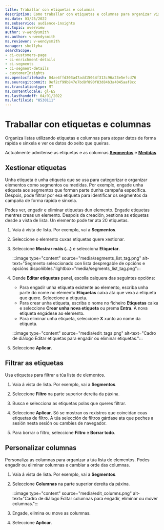 ```yaml
---
title: Traballar con etiquetas e columnas
description: Como traballar con etiquetas e columnas para organizar vistas de lista
ms.date: 03/25/2022
ms.subservice: audience-insights
ms.topic: overview
author: v-wendysmith
ms.author: v-wendysmith
ms.reviewer: v-wendysmith
manager: shellyha
searchScope:
- ci-customers-page
- ci-enrichment-details
- ci-segments
- ci-segment-details
- customerInsights
ms.openlocfilehash: 04ae4ffd303a47add15044f313c96a23e5efcd76
ms.sourcegitcommit: 9ef2cf99b847e7bd8f890f83d84b3a4045aaf8cc
ms.translationtype: MT
ms.contentlocale: gl-ES
ms.lasthandoff: 04/01/2022
ms.locfileid: "8530111"
---
```

# <a name="work-with-tags-and-columns"></a>Traballar con etiquetas e columnas

Organiza listas utilizando etiquetas e columnas para atopar datos de forma rápida e sinxela e ver os datos do xeito que queiras.

Actualmente admítense as etiquetas e as columnas **[Segmentos](segments.md)** e **[Medidas](measures.md)**.

## <a name="manage-tags"></a>Xestionar etiquetas

Unha etiqueta é unha etiqueta que se usa para categorizar e organizar elementos como segmentos ou medidas. Por exemplo, engade unha etiqueta aos segmentos que forman parte dunha campaña específica. Despois, pode filtrar por esa etiqueta para identificar os segmentos da campaña de forma rápida e sinxela.

Podes ver, engadir e eliminar etiquetas dun elemento. Engade etiquetas mentres creas un elemento. Despois da creación, xestiona as etiquetas desde a vista de lista. Un elemento pode ter ata 20 etiquetas.

1. Vaia á vista de lista. Por exemplo, vai a **Segmentos**.

1. Seleccione o elemento cuxas etiquetas quere xestionar.

1. Seleccione **Mostrar máis (...)** e selecciona **Etiquetar**.

   :::image type="content" source="media/segments_list_tag.png" alt-text="Segmento seleccionado con lista despregable de opcións e opcións dispoñibles."lightbox="media/segments_list_tag.png":::

1. Dende **Editar etiquetas** panel, escolla calquera das seguintes opcións:

   - Para engadir unha etiqueta existente ao elemento, escriba unha parte do nome no elemento **Etiquetas** caixa ata que vexa a etiqueta que quere. Seleccione a etiqueta.
   - Para crear unha etiqueta, escriba o nome no ficheiro **Etiquetas** caixa e seleccione **Crear unha nova etiqueta** ou prema **Entra**. A nova etiqueta engádese ao elemento.
   - Para eliminar unha etiqueta, seleccione **X** xunto ao nome da etiqueta.

   :::image type="content" source="media/edit_tags.png" alt-text="Cadro de diálogo Editar etiquetas para engadir ou eliminar etiquetas.":::

1. Seleccione **Aplicar**.

## <a name="filter-on-tags"></a>Filtrar as etiquetas

Usa etiquetas para filtrar a túa lista de elementos.

1. Vaia á vista de lista. Por exemplo, vai a **Segmentos**.

1. Seleccione **Filtro** na parte superior dereita da páxina.

1. Busca e selecciona as etiquetas polas que queres filtrar.

1. Seleccione **Aplicar**. Só se mostran os rexistros que coincidan coas etiquetas de filtro. A túa selección de filtros gárdase ata que peches a sesión nesta sesión ou cambies de navegador.

1. Para borrar o filtro, seleccione **Filtro** e **Borrar todo**.

## <a name="customize-columns"></a>Personalizar columnas

Personaliza as columnas para organizar a túa lista de elementos. Podes engadir ou eliminar columnas e cambiar a orde das columnas.

1. Vaia á vista de lista. Por exemplo, vai a **Segmentos**.

1. Seleccione **Columnas** na parte superior dereita da páxina.

   :::image type="content" source="media/edit_columns.png" alt-text="Cadro de diálogo Editar columnas para engadir, eliminar ou mover columnas.":::

1. Engade, elimina ou move as columnas.

1. Seleccione **Aplicar**.
